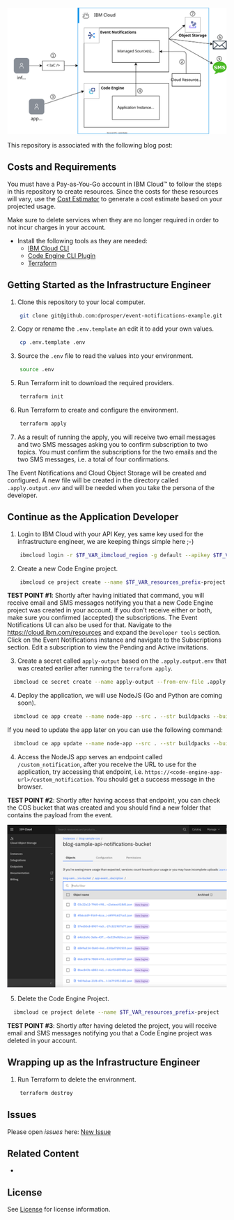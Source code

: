 
![architecture](./diagrams/event-notifications.svg)

This repository is associated with the following blog post: 

## Costs and Requirements

You must have a Pay-as-You-Go account in IBM Cloud&trade; to follow the steps in this repository to create resources. Since the costs for these resources will vary, use the [Cost Estimator](https://cloud.ibm.com/estimator/review) to generate a cost estimate based on your projected usage.

Make sure to delete services when they are no longer required in order to not incur charges in your account.

- Install the following tools as they are needed: 
  - [IBM Cloud CLI](https://cloud.ibm.com/docs/solution-tutorials?topic=solution-tutorials-tutorials)
  - [Code Engine CLI Plugin](https://cloud.ibm.com/docs/solution-tutorials?topic=solution-tutorials-tutorials)
  - [Terraform](https://cloud.ibm.com/docs/solution-tutorials?topic=solution-tutorials-tutorials)

## Getting Started as the Infrastructure Engineer

1. Clone this repository to your local computer.

```sh
    git clone git@github.com:dprosper/event-notifications-example.git
```

2. Copy or rename the `.env.template` an edit it to add your own values.
```sh
    cp .env.template .env
```

3. Source the `.env` file to read the values into your environment.
```sh
    source .env
```

5. Run Terraform init to download the required providers. 
```sh
    terraform init
```

6. Run Terraform to create and configure the environment.
```sh
    terraform apply
```

7. As a result of running the apply, you will receive two email messages and two SMS messages asking you to confirm subscription to two topics. You must confirm the subscriptions for the two emails and the two SMS messages, i.e. a total of four confirmations. 

The Event Notifications and Cloud Object Storage will be created and configured. A new file will be created in the directory called `.apply.output.env` and will be needed when you take the persona of the developer.

## Continue as the Application Developer

1. Login to IBM Cloud with your API Key, yes same key used for the infrastructure engineer, we are keeping things simple here ;-) 
```sh
    ibmcloud login -r $TF_VAR_ibmcloud_region -g default --apikey $TF_VAR_ibmcloud_api_key
```

2. Create a new Code Engine project.
```sh
    ibmcloud ce project create --name $TF_VAR_resources_prefix-project
```

**TEST POINT  #1**: Shortly after having initiated that command, you will receive email and SMS messages notifying you that a new Code Engine project was created in your account. If you don't receive either or both, make sure you confirmed (accepted) the subscriptions. The Event Notifications UI can also be used for that. Navigate to the https://cloud.ibm.com/resources and expand the `Developer tools` section. Click on the Event Notifications instance and navigate to the Subscriptions section. Edit a subscription to view the Pending and Active invitations.

3. Create a secret called `apply-output` based on the `.apply.output.env` that was created earlier after running the `terraform apply`.
  ```sh
    ibmcloud ce secret create --name apply-output --from-env-file .apply.output.env
  ```

4. Deploy the application, we will use NodeJS (Go and Python are coming soon).
  ```sh
    ibmcloud ce app create --name node-app --src . --str buildpacks --build-context-dir /examples/app-nodejs/ --env-from-secret apply-output
  ```

If you need to update the app later on you can use the following command: 

  ```sh
    ibmcloud ce app update --name node-app --src . --str buildpacks --build-context-dir /examples/app-nodejs/ --env-from-secret apply-output
  ```
4. Access the NodeJS app serves an endpoint called `/custom_notification`, after you receive the URL to use for the application, try accessing that endpoint, i.e. `https://<code-engine-app-url>/custom_notification`. You should get a success message in the browser. 

**TEST POINT  #2**: Shortly after having access that endpoint, you can check the COS bucket that was created and you should find a new folder that contains the payload from the event. 

![cos-bucket](./diagrams/cos-bucket.png)

5. Delete the Code Engine Project. 

  ```sh
    ibmcloud ce project delete --name $TF_VAR_resources_prefix-project
  ```

**TEST POINT  #3**: Shortly after having deleted the project, you will receive email and SMS messages notifying you that a Code Engine project was deleted in your account.


## Wrapping up as the Infrastructure Engineer

1. Run Terraform to delete the environment.
```sh
    terraform destroy
```

## Issues

Please open *issues* here: [New Issue](https://github.com/dprosper/event-notifications-example/issues)

## Related Content

- 

## License

See [License](LICENSE) for license information.